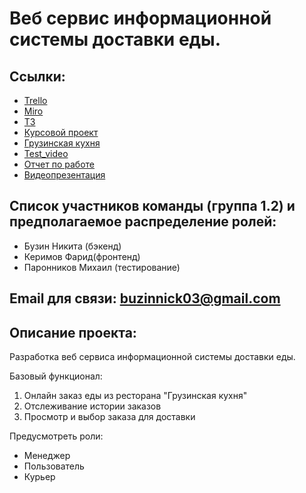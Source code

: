 # Веб сервис информационной системы доставки еды.  



## Ссылки: 
-  [Trello](https://trello.com/b/WzYLx2Qd/%D0%B3%D1%80%D1%83%D0%BF%D0%BF%D0%B0-6)
-  [Miro](https://miro.com/app/board/o9J_kunra3U=/)
-  [ТЗ](https://github.com/NikBuzin/projectTP/blob/master/%D0%94%D0%BE%D0%BA%D1%83%D0%BC%D0%B5%D0%BD%D1%82%D1%8B/%D0%A2%D0%97.docx)
-  [Курсовой проект](https://github.com/NikBuzin/projectTP/blob/master/%D0%94%D0%BE%D0%BA%D1%83%D0%BC%D0%B5%D0%BD%D1%82%D1%8B/%D0%9A%D1%83%D1%80%D1%81%D0%BE%D0%B2%D0%BE%D0%B9%20%D0%BF%D1%80%D0%BE%D0%B5%D0%BA%D1%82.pdf)
-  [Грузинская кухня](http://a0446233.xsph.ru/)
-  [Test_video](https://drive.google.com/file/d/1HiG8FvYnXfYVharRvbV8Xagr3zh3f8dM/view?usp=sharing)
-  [Отчет по работе](https://github.com/NikBuzin/projectTP/blob/master/%D0%94%D0%BE%D0%BA%D1%83%D0%BC%D0%B5%D0%BD%D1%82%D1%8B/%D0%9E%D1%82%D1%87%D0%B5%D1%82%20%D0%BF%D0%BE%20%D1%80%D0%B0%D0%B1%D0%BE%D1%82%D0%B5%20att3.pdf)
- [Видеопрезентация](https://youtu.be/e1XbhL7QlaY)
## Список участников команды (группа 1.2) и предполагаемое распределение ролей:
-	Бузин Никита (бэкенд)
-	Керимов Фарид(фронтенд)
-	Паронников Михаил (тестирование)


## Email для связи: buzinnick03@gmail.com

## Описание проекта:
Разработка веб сервиса информационной системы доставки еды.  

Базовый функционал: 
1. Онлайн заказ еды из ресторана "Грузинская кухня" 
2. Отслеживание истории заказов 
3. Просмотр и выбор заказа для доставки  

Предусмотреть роли:
- Менеджер 
- Пользователь 
- Курьер
